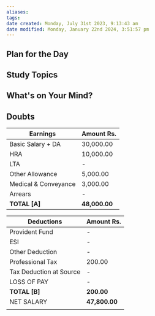 ```yaml
---
aliases: 
tags: 
date created: Monday, July 31st 2023, 9:13:43 am
date modified: Monday, January 22nd 2024, 3:51:57 pm
---
```


## Plan for the Day

## Study Topics

## What's on Your Mind?

## Doubts

| Earnings           | Amount Rs. |
|--------------------|------------|
| Basic Salary + DA  | 30,000.00  |
| HRA                | 10,000.00  |
| LTA                | -          |
| Other Allowance    | 5,000.00   |
| Medical & Conveyance | 3,000.00   |
| Arrears            | -          |
| **TOTAL [A]**      | **48,000.00**  |

| Deductions | Amount Rs. |
| ---- | ---- |
| Provident Fund | - |
| ESI | - |
| Other Deduction | - |
| Professional Tax | 200.00 |
| Tax Deduction at Source | - |
| LOSS OF PAY | - |
| **TOTAL [B]** | **200.00** |
| NET SALARY | **47,800.00** |
|  |  |

